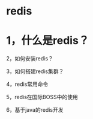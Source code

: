 # redis
# 1，什么是redis？

2，如何安装redis？

3，如何搭建redis集群？

4，redis常用命令

5，redis在国际BOSS中的使用

6，基于java的redis开发
